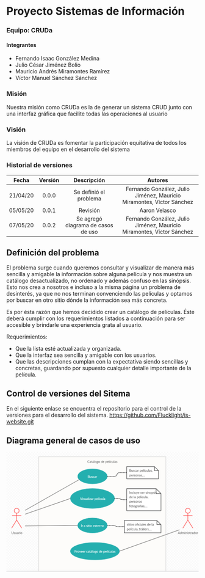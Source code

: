 # Proyecto Sistemas de Información

### Equipo: CRUDa
#### Integrantes
+ Fernando Isaac González Medina
+ Julio César Jiménez Bolio
+ Mauricio Andrés Miramontes Ramírez
+ Víctor Manuel Sánchez Sánchez

### Misión
Nuestra misión como CRUDa es la de generar un sistema CRUD junto con una interfaz gráfica que facilite todas las operaciones al usuario

### Visión
La visión de CRUDa es fomentar la participación equitativa de todos los miembros del equipo en el desarrollo del sistema

### Historial de versiones
|   Fecha  | Versión |             Descripción            |                                  Autores                                 |
|:--------:|:-------:|:----------------------------------:|:----------------------------------------------------------------------:|
| 21/04/20 |  0.0.0  |       Se definió el problema       |  Fernando González, Julio Jiménez, Mauricio Miramontes, Víctor Sánchez |
| 05/05/20 |  0.0.1  |              Revisión              |                              Aaron Velasco                             |
| 07/05/20 |  0.0.2  | Se agregó diagrama de casos de uso | Fernando González, Julio Jiménez, Mauricio Miramontes, Víctor Sánchez  |

## Definición del problema
El problema surge cuando queremos consultar y visualizar de manera más sencilla y amigable la información sobre alguna película y nos muestra un catálogo desactualizado, no ordenado y además confuso en las sinópsis. Esto nos crea a nosotros e incluso a la misma página un problema de desinterés, ya que no nos terminan convenciendo las películas y optamos por buscar en otro sitio dónde la información sea más concreta.

Es por ésta razón que hemos decidido crear un catálogo de películas. Éste deberá cumplir con los requerimientos listados a continuación para ser accesible y brindarle una experiencia grata al usuario.

Requerimientos:
* Que la lista esté actualizada y organizada.
* Que la interfaz sea sencilla y amigable con los usuarios.
* Que las descripciones cumplan con la expectativa siendo sencillas y concretas, guardando por supuesto cualquier detalle importante de la película.

## Control de versiones del Sitema
En el siguiente enlase se encuentra el repositorio para el control de la versiones para el desarrollo del sistema.
https://github.com/Flucklight/is-website.git

## Diagrama general de casos de uso
![](website/Images/CasosDeUso.png)
